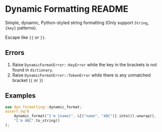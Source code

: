 # Dynamic Formatting README

Simple, dynamic, Python-styled string formatting (Only support `String`,
`{key}` patterns).

Escape like `{{` or `}}`.

## Errors

1. Raise `DynamicFormatError::KeyError` while the key in the brackets
   is not found in `dictionary`.
2. Raise `DynamicFormatError::TokenError` while there is any
   unmatched bracket (`{` or `}`)

## Examples

```Rust
use dyn_formatting::dynamic_format;
assert_eq!(
    dynamic_format("I'm {name}", &[("name", "ABC")].into()).unwrap(),
    "I'm ABC".to_string()
);
```
